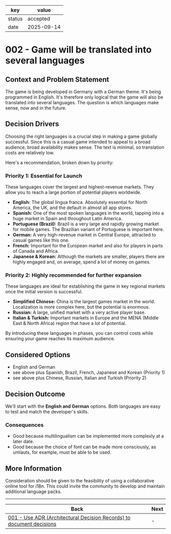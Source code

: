 key    |value
-------|----------
status |accepted
date   |2025-09-14

# 002 - Game will be translated into several languages

## Context and Problem Statement

The game is being developed in Germany with a German theme. It's being programmed in English. It's therefore only logical that the game will also be translated into several languages. The question is which languages ​​make sense, now and in the future.

## Decision Drivers

Choosing the right languages ​​is a crucial step in making a game globally successful. Since this is a casual game intended to appeal to a broad audience, broad availability makes sense. The text is minimal, so translation costs are relatively low.

Here's a recommendation, broken down by priority:

### Priority 1: Essential for Launch

These languages ​​cover the largest and highest-revenue markets. They allow you to reach a large portion of potential players worldwide.

* **English:** The global lingua franca. Absolutely essential for North America, the UK, and the default in almost all app stores.
* **Spanish:** One of the most spoken languages ​​in the world, tapping into a huge market in Spain and throughout Latin America.
* **Portuguese (Brazil):** Brazil is a very large and rapidly growing market for mobile games. The Brazilian variant of Portuguese is important here.
* **German:** A very high-revenue market in Central Europe, attracted to casual games like this one.
* **French:** Important for the European market and also for players in parts of Canada and Africa.
* **Japanese & Korean:** Although the markets are smaller, players there are highly engaged and, on average, spend a lot of money on games.

### Priority 2: Highly recommended for further expansion

These languages ​​are ideal for establishing the game in key regional markets once the initial version is successful.

* **Simplified Chinese:** China is the largest games market in the world. Localization is more complex here, but the potential is enormous.
* **Russian:** A large, unified market with a very active player base.
* **Italian & Turkish:** Important markets in Europe and the MENA (Middle East & North Africa) region that have a lot of potential.

By introducing these languages ​​in phases, you can control costs while ensuring your game reaches its maximum audience.

## Considered Options

* English and German
* see above plus Spanish, Brazil, French, Japanese and Korean (Priority 1)
* see above plus Chinese, Russian, Italian and Turkish (Priority 2)

## Decision Outcome

We'll start with the **English and German** options. Both languages ​​are easy to test and match the developer's skills.

### Consequences

* Good because multilingualism can be implemented more complexly at a later date.
* Good because the choice of font can be made more consciously, as umlauts, for example, must be able to be used.

## More Information

Consideration should be given to the feasibility of using a collaborative online tool for i18n. This could invite the community to develop and maintain additional language packs.

---

Back   |Next
-------|-------
[001 - Use ADR (Architectural Decision Records) to document decisions](/doc/001-use-adr.md) |-
